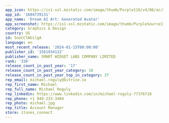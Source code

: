 ```yaml
---
app_icon: https://is1-ssl.mzstatic.com/image/thumb/Purple116/v4/86/ac/3c/86ac3c66-38c6-e223-69d0-2e30845a333f/AppIcon2-0-0-1x_U007emarketing-0-7-0-85-220.png/1024x1024bb.png
app_id: '1604739131'
app_name: 'Dream AI Art: Generated Avatar'
app_screenshot: https://is1-ssl.mzstatic.com/image/thumb/PurpleSource116/v4/2f/27/da/2f27dafb-7f9a-b926-0182-84238b7ed0b8/ef4b1645-cc76-46f9-8ee8-8bb32a433c81_IPX-01.jpg/1242x2688bb.png
category: Graphics & Design
country: US
id: 5noCClWUilgA
language: en
most_recent_release: '2024-01-15T00:00:00'
publisher_id: '1561934122'
publisher_name: SMART WIDGET LABS COMPANY LIMITED
rank: '336'
release_count_in_past_year: '17'
release_count_in_past_year_category: 10
release_count_in_past_year_top_in_category: 37
rep_email: michael.roguly@bitrise.io
rep_first_name: Michael
rep_full_name: Michael Roguly
rep_linkedin: https://www.linkedin.com/in/michael-roguly-77376710
rep_phone: +1 949-233-3404
rep_photo: michael.jpg
rep_title: Account Manager
store: itunes_connect
---
```

